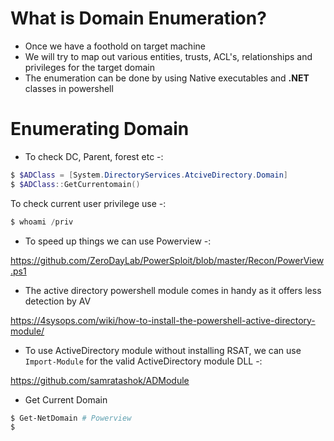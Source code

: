 # **What is Domain Enumeration?**

- Once we have a foothold on target machine
- We will try to map out various entities, trusts, ACL's, relationships and privileges for the target domain
- The enumeration can be done by using Native executables and **.NET** classes in powershell

# **Enumerating Domain**

- To check DC, Parent, forest etc -:

```powershell
$ $ADClass = [System.DirectoryServices.AtciveDirectory.Domain]
$ $ADClass::GetCurrentomain()
```

To check current user privilege use -:

```powershell
$ whoami /priv
```

- To speed up things we can use Powerview -:

https://github.com/ZeroDayLab/PowerSploit/blob/master/Recon/PowerView.ps1


- The active directory powershell module comes in handy as it offers less detection by AV

https://4sysops.com/wiki/how-to-install-the-powershell-active-directory-module/

- To use ActiveDirectory module without installing RSAT, we can use `Import-Module` for the valid ActiveDirectory module DLL -:

https://github.com/samratashok/ADModule


- Get Current Domain

```powershell
$ Get-NetDomain # Powerview
$ 
```